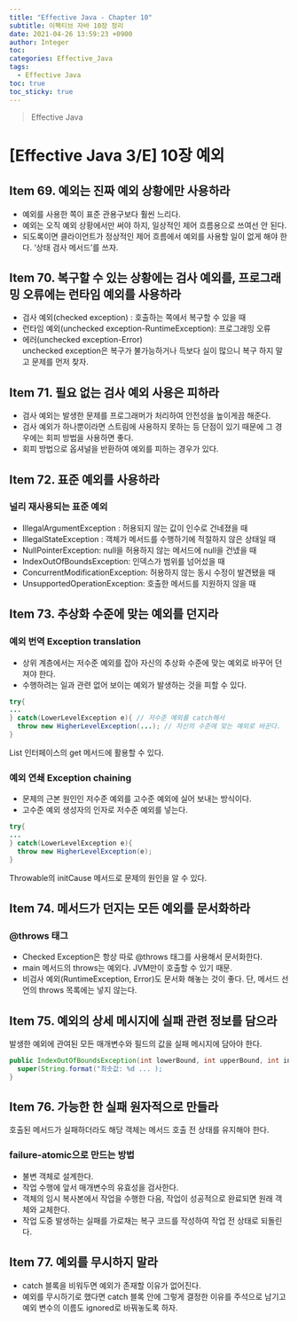 ```yaml
---
title: "Effective Java - Chapter 10"
subtitle: 이펙티브 자바 10장 정리
date: 2021-04-26 13:59:23 +0900
author: Integer
toc: 
categories: Effective_Java
tags:
  - Effective Java
toc: true
toc_sticky: true
---
```


> Effective Java

# [Effective Java 3/E] 10장 예외

## Item 69. 예외는 진짜 예외 상황에만 사용하라

- 예외를 사용한 쪽이 표준 관용구보다 훨씬 느리다.
- 예외는 오직 예외 상황에서만 써야 하지, 일상적인 제어 흐름용으로 쓰여선 안 된다.
- 되도록이면 클라이언트가 정상적인 제어 흐름에서 예외를 사용할 일이 없게 해야 한다. ‘상태 검사 메서드’를 쓰자.

## Item 70. 복구할 수 있는 상황에는 검사 예외를, 프로그래밍 오류에는 런타임 예외를 사용하라

- 검사 예외(checked exception) : 호출하는 쪽에서 복구할 수 있을 때
- 런타임 예외(unchecked exception-RuntimeException): 프로그래밍 오류
- 에러(unchecked exception-Error)  
  unchecked exception은 복구가 불가능하거나 득보다 실이 많으니 복구 하지 말고 문제를 먼저 찾자.

## Item 71. 필요 없는 검사 예외 사용은 피하라

- 검사 예외는 발생한 문제를 프로그래머가 처리하여 안전성을 높이게끔 해준다.
- 검사 예외가 하나뿐이라면 스트림에 사용하지 못하는 등 단점이 있기 때문에 그 경우에는 회피 방법을 사용하면 좋다.
- 회피 방법으로 옵셔널을 반환하여 예외를 피하는 경우가 있다.

## Item 72. 표준 예외를 사용하라

### 널리 재사용되는 표준 예외

- IllegalArgumentException : 허용되지 않는 값이 인수로 건네졌을 때
- IllegalStateException : 객체가 메서드를 수행하기에 적절하지 않은 상태일 때
- NullPointerException: null을 허용하지 않는 메서드에 null을 건넸을 때
- IndexOutOfBoundsException: 인덱스가 범위를 넘어섰을 때
- ConcurrentModificationException: 허용하지 않는 동시 수정이 발견됐을 때
- UnsupportedOperationException: 호출한 메서드를 지원하지 않을 때

## Item 73. 추상화 수준에 맞는 예외를 던지라

### 예외 번역 Exception translation

- 상위 계층에서는 저수준 예외를 잡아 자신의 추상화 수준에 맞는 예외로 바꾸어 던져야 한다.
- 수행하려는 일과 관련 없어 보이는 예외가 발생하는 것을 피할 수 있다.

```java
try{
...
} catch(LowerLevelException e){ // 저수준 예외를 catch해서
  throw new HigherLevelException(...); // 자신의 수준에 맞는 예외로 바꾼다.
}
```

List<E> 인터페이스의 get 메서드에 활용할 수 있다.

### 예외 연쇄 Exception chaining

- 문제의 근본 원인인 저수준 예외를 고수준 예외에 실어 보내는 방식이다.
- 고수준 예외 생성자의 인자로 저수준 예외를 넣는다.

```java
try{
...
} catch(LowerLevelException e){
  throw new HigherLevelException(e);
}
```

Throwable의 initCause 메서드로 문제의 원인을 알 수 있다.

## Item 74. 메서드가 던지는 모든 예외를 문서화하라

### @throws 태그

- Checked Exception은 항상 따로 @throws 태그를 사용해서 문서화한다.
- main 메서드의 throws는 예외다. JVM만이 호출할 수 있기 때문.
- 비검사 예외(RuntimeException, Error)도 문서화 해놓는 것이 좋다. 단, 메서드 선언의 throws 목록에는 넣지 않는다.

## Item 75. 예외의 상세 메시지에 실패 관련 정보를 담으라

발생한 예외에 관여된 모든 매개변수와 필드의 값을 실패 메시지에 담아야 한다.

```java
public IndexOutOfBoundsException(int lowerBound, int upperBound, int index){
  super(String.format("최솟값: %d ... );
}
```

## Item 76. 가능한 한 실패 원자적으로 만들라

호출된 메서드가 실패하더라도 해당 객체는 메서드 호출 전 상태를 유지해야 한다.

### failure-atomic으로 만드는 방법

- 불변 객체로 설계한다.
- 작업 수행에 앞서 매개변수의 유효성을 검사한다.
- 객체의 임시 복사본에서 작업을 수행한 다음, 작업이 성공적으로 완료되면 원래 객체와 교체한다.
- 작업 도중 발생하는 실패를 가로채는 복구 코드를 작성하여 작업 전 상태로 되돌린다.

## Item 77. 예외를 무시하지 말라

- catch 블록을 비워두면 예외가 존재할 이유가 없어진다.
- 예외를 무시하기로 했다면 catch 블록 안에 그렇게 결정한 이유를 주석으로 남기고 예외 변수의 이름도 ignored로 바꿔놓도록 하자.
